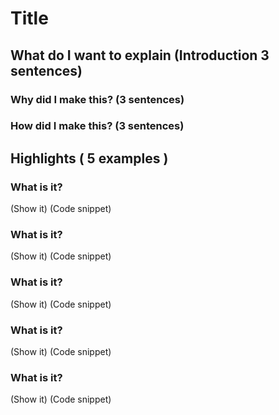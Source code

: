 <!-- vim: set ft=markdown spl=en spell :-->

# Title

## What do I want to explain (Introduction 3 sentences)

### Why did I make this? (3 sentences)

### How did I make this? (3 sentences)

## Highlights ( 5 examples )

### What is it?

(Show it)
(Code snippet)

### What is it?

(Show it)
(Code snippet)

### What is it?

(Show it)
(Code snippet)

### What is it?

(Show it)
(Code snippet)

### What is it?

(Show it)
(Code snippet)
